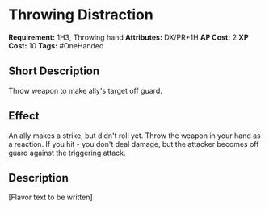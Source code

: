 # Throwing Distraction

 **Requirement:** 1H3, Throwing hand
 **Attributes:** DX/PR+1H
 **AP Cost:** 2
 **XP Cost:** 10
 **Tags:** #OneHanded

## Short Description
Throw weapon to make ally's target off guard.

## Effect
An ally makes a strike, but didn't roll yet. Throw the weapon in your hand as a reaction. If you hit - you don't deal damage, but the attacker becomes off guard against the triggering attack.

## Description
[Flavor text to be written]